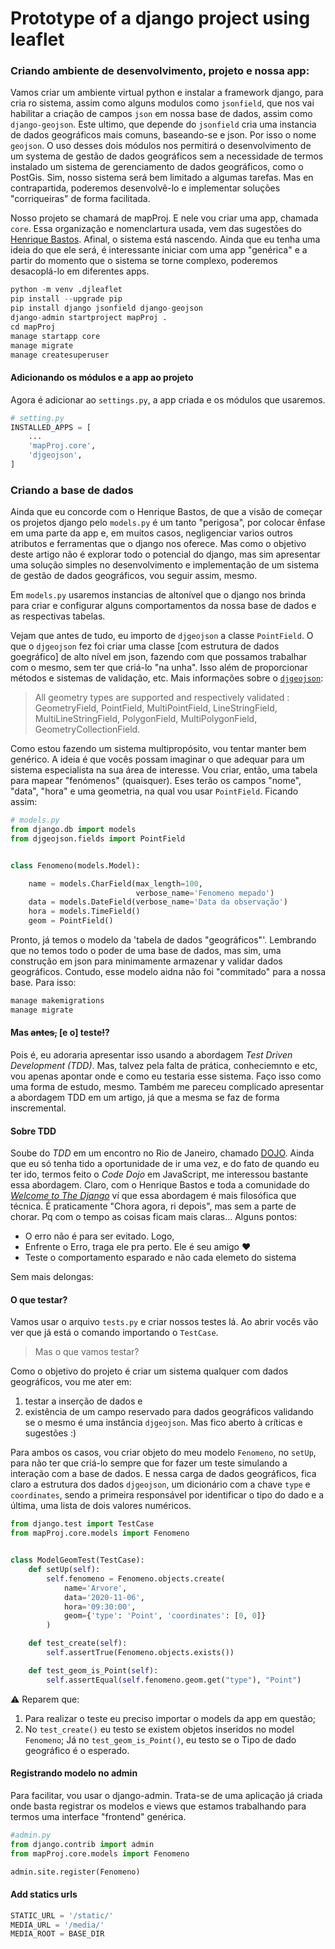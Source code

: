 # Prototype of a django project using leaflet

### Criando ambiente de desenvolvimento, projeto e nossa app:
Vamos criar um ambiente virtual python e instalar a framework django, para cria ro sistema, assim como alguns modulos como `jsonfield`, que nos vai habilitar a criação de campos `json` em nossa base de dados, assim como `django-geojson`. Este ultimo, que depende do `jsonfield` cria uma instancia de dados geográficos mais comuns, baseando-se e json. Por isso o nome `geojson`. 
O uso desses dois módulos nos permitirá o desenvolvimento de um systema de gestão de dados geográficos sem a necessidade de termos instalado um sistema de gerenciamento de dados geográficos, como o PostGis. Sim, nosso sistema será bem limitado a algumas tarefas. Mas en contrapartida, poderemos desenvolvê-lo e implementar soluções "corriqueiras" de forma facilitada. 

Nosso projeto se chamará de mapProj. E nele vou criar uma app, chamada `core`. Essa organização e nomenclartura usada, vem das sugestões do [Henrique Bastos](). Afinal, o sistema está nascendo. Ainda que eu tenha uma ideia do que ele será, é interessante iniciar com uma app "genérica" e a partir do momento que o sistema se torne complexo, poderemos desacoplá-lo em diferentes apps.

```python
python -m venv .djleaflet
pip install --upgrade pip
pip install django jsonfield django-geojson
django-admin startproject mapProj .
cd mapProj
manage startapp core
manage migrate
manage createsuperuser
```

#### Adicionando os módulos e a app ao projeto

Agora é adicionar ao `settings.py`, a app criada e os módulos que usaremos.

```python
# setting.py
INSTALLED_APPS = [
    ...
    'mapProj.core',
    'djgeojson',
]
```

### Criando a base de dados

Ainda que eu concorde com o Henrique Bastos, de que a visão de começar os projetos django pelo `models.py` é um tanto "perigosa", por colocar ênfase em uma parte da app e, em muitos casos, negligenciar varios outros atributos e ferramentas que o django nos oferece. Mas como o objetivo deste artigo não é explorar todo o potencial do django, mas sim apresentar uma solução simples no desenvolvimento e implementação de um sistema de gestão de dados geográficos, vou seguir assim, mesmo.

Em `models.py` usaremos instancias de altonível que o django nos brinda para criar e configurar alguns comportamentos da nossa base de dados e as respectivas tabelas.

Vejam que antes de tudo, eu importo de `djgeojson` a classe `PointField`. O que o `djgeojson` fez foi criar uma classe [com estrutura de dados goegráfico] de alto nível em json, fazendo com que possamos trabalhar com o mesmo, sem ter que criá-lo "na unha". Isso além de proporcionar métodos e sistemas de validação, etc.
Mais informações sobre o [`djgeojson`](https://pypi.org/project/django-geojson/):

> All geometry types are supported and respectively validated : GeometryField, PointField, MultiPointField, LineStringField, MultiLineStringField, PolygonField, MultiPolygonField, GeometryCollectionField.

Como estou fazendo um sistema multipropósito, vou tentar manter bem genérico. A ideia é que vocês possam imaginar o que adequar para um sistema especialista na sua área de interesse. Vou criar, então, uma tabela para mapear "fenómenos" (quaisquer). Eses terão os campos "nome", "data", "hora" e uma geometria, na qual vou usar `PointField`. Ficando assim:

```python
# models.py
from django.db import models
from djgeojson.fields import PointField


class Fenomeno(models.Model):

    name = models.CharField(max_length=100, 
                            verbose_name='Fenomeno mepado')
    data = models.DateField(verbose_name='Data da observação')
    hora = models.TimeField()
    geom = PointField()
```

Pronto, já temos o modelo da 'tabela de dados "geográficos"'. Lembrando que no temos todo o poder de uma base de dados, mas sim, uma construção em json para minimamente armazenar y validar dados geográficos.
Contudo, esse modelo aidna não foi "commitado" para a nossa base. Para isso:

```python
manage makemigrations
manage migrate
```

#### Mas ~~antes,~~ [e o] teste~~!~~?

Pois é, eu adoraria apresentar isso usando a abordagem *Test Driven Development (TDD)*. Mas, talvez pela falta de prática, conheciemnto e etc, vou apenas apontar onde e como eu testaria esse sistema. Faço isso como uma forma de estudo, mesmo. Também me pareceu complicado apresentar a abordagem TDD em um artigo, já que a mesma se faz de forma inscremental.

#### Sobre TDD

Soube do *TDD* em um encontro no Rio de Janeiro, chamado [DOJO](). Ainda que eu só tenha tido a oportunidade de ir uma vez, e do fato de quando eu ter ido, termos feito o *Code Dojo* em JavaScript, me interessou bastante essa abordagem. Claro, com o Henrique Bastos e toda a comunidade do [*Welcome to The Django*]() ví que essa abordagem é mais filosófica que técnica. É praticamente "Chora agora, ri depois", mas sem a parte de chorar. Pq com o tempo as coisas ficam mais claras... Alguns pontos:

* O erro não é para ser evitado. Logo, 
* Enfrente o Erro, traga ele pra perto. Ele é seu amigo :heart:
* Teste o comportamento esparado e não cada elemeto do sistema 

Sem mais delongas:

#### O que testar?

Vamos usar o arquivo `tests.py` e  criar nossos testes lá.
Ao abrir vocês vão ver que já está o comando importando o `TestCase`.

> Mas o que vamos testar?

Como o objetivo do projeto é criar um sistema qualquer com dados geográficos, vou me ater em:
1. testar a inserção de dados e 
2. existência de um campo reservado para dados geográficos validando se o mesmo é uma instância `djgeojson`. Mas fico aberto à críticas e sugestões :)

Para ambos os casos, vou criar objeto do meu modelo `Fenomeno`, no `setUp`, para não ter que criá-lo sempre que for fazer um teste simulando a interação com a base de dados. E nessa carga de dados geográficos, fica claro a estrutura dos dados `djgeojson`, um dicionário com a chave `type` e `coordinates`, sendo a primeira responsável por identificar o tipo do dado e a última, uma lista de dois valores numéricos.

```python
from django.test import TestCase
from mapProj.core.models import Fenomeno


class ModelGeomTest(TestCase):
    def setUp(self):
        self.fenomeno = Fenomeno.objects.create(
            name='Arvore',
            data='2020-11-06',
            hora='09:30:00',
            geom={'type': 'Point', 'coordinates': [0, 0]}
        )

    def test_create(self):
        self.assertTrue(Fenomeno.objects.exists())

    def test_geom_is_Point(self):
        self.assertEqual(self.fenomeno.geom.get("type"), "Point")

```
:warning: Reparem que: 
1. Para realizar o teste eu preciso importar o models da app em questão;
1. No `test_create()` eu testo se existem objetos inseridos no model `Fenomeno`; Já no `test_geom_is_Point()`, eu testo se o Tipo de dado geográfico é o esperado.


#### Registrando modelo no admin

Para facilitar, vou usar o django-admin. Trata-se de uma aplicação já criada onde basta registrar os modelos e views que estamos trabalhando para termos uma interface "frontend" genérica.

```python
#admin.py
from django.contrib import admin
from mapProj.core.models import Fenomeno

admin.site.register(Fenomeno)

```

#### Add statics urls

```python
STATIC_URL = '/static/'
MEDIA_URL = '/media/'
MEDIA_ROOT = BASE_DIR
```